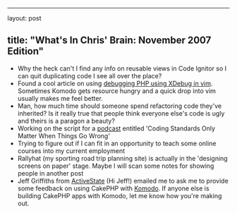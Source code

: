 <hr />

<p>layout: post</p>

<h2>title: "What's In Chris' Brain: November 2007 Edition"</h2>

<ul>
<li>Why the heck can't I find any info on reusable views in Code Ignitor so I can quit duplicating code I see all over the place?</li>
<li>Found a cool article on using <a href="http://tech.blog.box.net/2007/06/20/how-to-debug-php-with-vim-and-xdebug-on-linux/">debugging PHP using XDebug in vim</a>.  Sometimes Komodo gets resource hungry and a quick drop into vim usually makes me feel better.</li>
<li>Man, how much time should someone spend refactoring code they've inherited?  Is it really true that people think everyone else's code is ugly and theirs is a paragon a beauty?</li>
<li>Working on the script for a <a href="http://devzone.zend.com/tag/PHP_Abstract">podcast</a> entitled 'Coding Standards Only Matter When Things Go Wrong'</li>
<li>Trying to figure out if I can fit in an opportunity to teach some online courses into my current employment</li>
<li>Rallyhat (my sporting road trip planning site) is actually in the 'designing screens on paper' stage.  Maybe I will scan some notes for showing people in another post</li>
<li>Jeff Griffiths from <a href="http://www.activestate.com">ActiveState</a> (Hi Jeff!) emailed me to ask me to provide some feedback on using CakePHP with <a href="http://community.activestate.com/products/Komodo">Komodo</a>.  If anyone else is building CakePHP apps with Komodo, let me know how you're making out.</li></ul>
